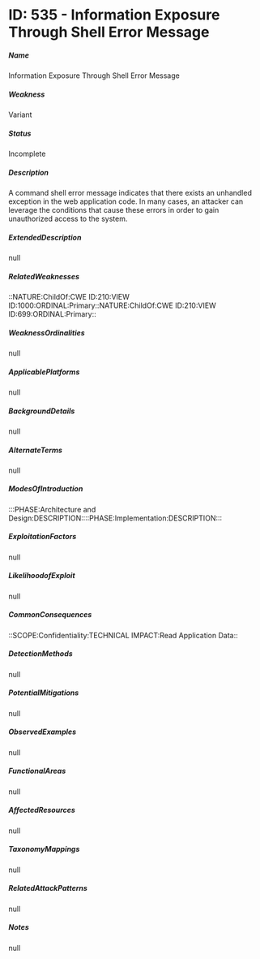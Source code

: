# ID: 535 - Information Exposure Through Shell Error Message
<h5>Name</h5>Information Exposure Through Shell Error Message
<h5>Weakness</h5>Variant
<h5>Status</h5>Incomplete
<h5>Description</h5>A command shell error message indicates that there exists an unhandled exception in the web application code. In many cases, an attacker can leverage the conditions that cause these errors in order to gain unauthorized access to the system.
<h5>ExtendedDescription</h5>null
<h5>RelatedWeaknesses</h5>::NATURE:ChildOf:CWE ID:210:VIEW ID:1000:ORDINAL:Primary::NATURE:ChildOf:CWE ID:210:VIEW ID:699:ORDINAL:Primary::
<h5>WeaknessOrdinalities</h5>null
<h5>ApplicablePlatforms</h5>null
<h5>BackgroundDetails</h5>null
<h5>AlternateTerms</h5>null
<h5>ModesOfIntroduction</h5>:::PHASE:Architecture and Design:DESCRIPTION::::PHASE:Implementation:DESCRIPTION:::
<h5>ExploitationFactors</h5>null
<h5>LikelihoodofExploit</h5>null
<h5>CommonConsequences</h5>::SCOPE:Confidentiality:TECHNICAL IMPACT:Read Application Data::
<h5>DetectionMethods</h5>null
<h5>PotentialMitigations</h5>null
<h5>ObservedExamples</h5>null
<h5>FunctionalAreas</h5>null
<h5>AffectedResources</h5>null
<h5>TaxonomyMappings</h5>null
<h5>RelatedAttackPatterns</h5>null
<h5>Notes</h5>null

